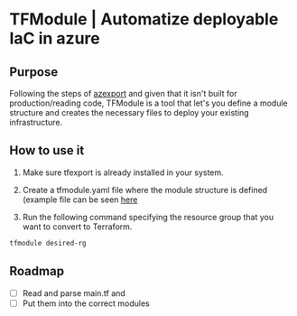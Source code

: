 # TFModule | Automatize deployable IaC in azure

## Purpose

Following the steps of [azexport](https://github.com/Azure/aztfexport) and given that it isn't built for production/reading code,
TFModule is a tool that let's you define a module structure and creates the necessary files to deploy your existing infrastructure.

## How to use it 

1. Make sure tfexport is already installed in your system. 

2. Create a tfmodule.yaml file where the module structure is defined (example file
can be seen [here](./example/tfmodule.yaml) 

3. Run the following command specifying the resource group that you want to convert
to Terraform.

```sh
tfmodule desired-rg
```

## Roadmap

- [ ] Read and parse main.tf and
- [ ] Put them into the correct modules
